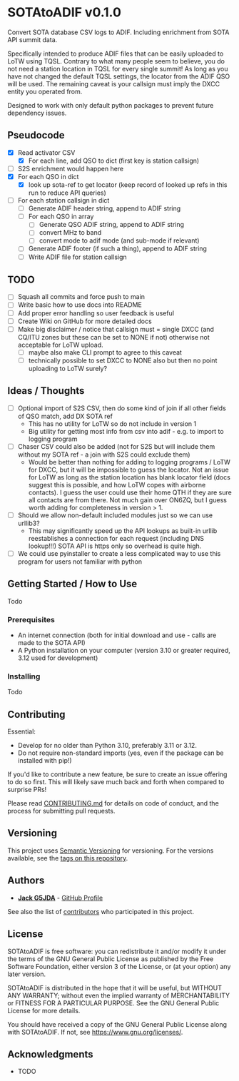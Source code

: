 # SOTAtoADIF v0.1.0

Convert SOTA database CSV logs to ADIF. Including enrichment from SOTA API summit data.

Specifically intended to produce ADIF files that can be easily uploaded to LoTW using TQSL.
Contrary to what many people seem to believe, you do not need a station location in TQSL for every single summit!
As long as you have not changed the default TQSL settings, the locator from the ADIF QSO will be used.
The remaining caveat is your callsign must imply the DXCC entity you operated from.

Designed to work with only default python packages to prevent future dependency issues.

## Pseudocode
- [x] Read activator CSV
  - [x] For each line, add QSO to dict (first key is station callsign)
- [ ] S2S enrichment would happen here
- [x] For each QSO in dict
  - [x] look up sota-ref to get locator (keep record of looked up refs in this run to reduce API queries)
- [ ] For each station callsign in dict
  - [ ] Generate ADIF header string, append to ADIF string
  - [ ] For each QSO in array
    - [ ] Generate QSO ADIF string, append to ADIF string
    - [ ] convert MHz to band
    - [ ] convert mode to adif mode (and sub-mode if relevant)
  - [ ] Generate ADIF footer (if such a thing), append to ADIF string
  - [ ] Write ADIF file for station callsign

## TODO
- [ ] Squash all commits and force push to main
- [ ] Write basic how to use docs into README
- [ ] Add proper error handling so user feedback is useful
- [ ] Create Wiki on GitHub for more detailed docs
- [ ] Make big disclaimer / notice that callsign must = single DXCC 
(and CQ/ITU zones but these can be set to NONE if not) otherwise not acceptable for LoTW upload.
  - [ ] maybe also make CLI prompt to agree to this caveat
  - [ ] technically possible to set DXCC to NONE also but then no point uploading to LoTW surely?

## Ideas / Thoughts

- [ ] Optional import of S2S CSV, then do some kind of join if all other fields of QSO match, add DX SOTA ref
  - This has no utility for LoTW so do not include in version 1
  - Big utility for getting most info from csv into adif - e.g. to import to logging program
- [ ] Chaser CSV could also be added (not for S2S but will include them without my SOTA ref - a join with S2S could exclude them)
  - Would be better than nothing for adding to logging programs / LoTW for DXCC, but it will be impossible to guess the locator.
  Not an issue for LoTW as long as the station location has blank locator field (docs suggest this is possible, and how 
  LoTW copes with airborne contacts). I guess the user could use their home QTH if they are sure all contacts are from 
  there. Not much gain over ON6ZQ, but I guess worth adding for completeness in version > 1.
- [ ] Should we allow non-default included modules just so we can use urllib3?
  - This may significantly speed up the API lookups as built-in urllib 
  reestablishes a connection for each request (including DNS lookup!!!)
  SOTA API is https only so overhead is quite high.
- [ ] We could use pyinstaller to create a less complicated way to use this program for users not familiar with python

## Getting Started / How to Use

Todo

### Prerequisites

- An internet connection (both for initial download and use - calls are made to the SOTA API)
- A Python installation on your computer (version 3.10 or greater required, 3.12 used for development)

### Installing

Todo

## Contributing

Essential:
- Develop for no older than Python 3.10, preferably 3.11 or 3.12.
- Do not require non-standard imports (yes, even if the package can be installed with pip!)

If you'd like to contribute a new feature, be sure to create an issue offering to do so first.
This will likely save much back and forth when compared to surprise PRs!

Please read [CONTRIBUTING.md](CONTRIBUTING.md) for details on code
of conduct, and the process for submitting pull requests.

## Versioning

This project uses [Semantic Versioning](http://semver.org/) for versioning. For the versions
available, see the [tags on this
repository](https://github.com/G5JDA/SOTAtoADIF/tags).

## Authors

  - **[Jack G5JDA](https://g5jda.uk)** -
    [GitHub Profile](https://github.com/G5JDA)

See also the list of
[contributors](https://github.com/G5JDA/SOTAtoADIF/graphs/contributors)
who participated in this project.

## License

SOTAtoADIF is free software: you can redistribute it and/or modify it under the terms of the GNU General Public License
as published by the Free Software Foundation, either version 3 of the License, or (at your option) any later version.

SOTAtoADIF is distributed in the hope that it will be useful, but WITHOUT ANY WARRANTY;
without even the implied warranty of MERCHANTABILITY or FITNESS FOR A PARTICULAR PURPOSE.
See the GNU General Public License for more details.

You should have received a copy of the GNU General Public License along with SOTAtoADIF.
If not, see <https://www.gnu.org/licenses/>.

## Acknowledgments

  - TODO
